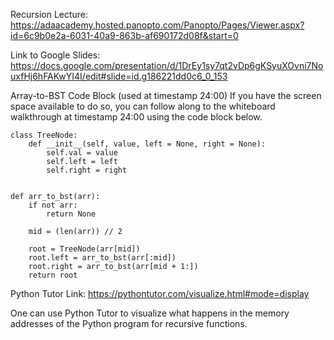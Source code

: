 Recursion Lecture: https://adaacademy.hosted.panopto.com/Panopto/Pages/Viewer.aspx?id=6c9b0e2a-6031-40a9-863b-af690172d08f&start=0


Link to Google Slides: https://docs.google.com/presentation/d/1DrEy1sy7qt2vDp6gKSyuXOvni7NouxfHj6hFAKwYI4I/edit#slide=id.g186221dd0c6_0_153


Array-to-BST Code Block (used at timestamp 24:00)
If you have the screen space available to do so, you can follow along to the whiteboard walkthrough at timestamp 24:00 using the code block below.

```
class TreeNode:
    def __init__(self, value, left = None, right = None):
        self.val = value
        self.left = left
        self.right = right


def arr_to_bst(arr):
    if not arr:
        return None

    mid = (len(arr)) // 2

    root = TreeNode(arr[mid])
    root.left = arr_to_bst(arr[:mid])
    root.right = arr_to_bst(arr[mid + 1:])
    return root
```


Python Tutor Link: https://pythontutor.com/visualize.html#mode=display

One can use Python Tutor to visualize what happens in the memory addresses of the Python program for recursive functions.

